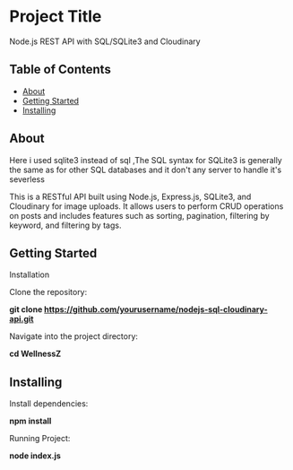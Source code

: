 # Project Title 
Node.js REST API with SQL/SQLite3 and Cloudinary

## Table of Contents

- [About](#about)
- [Getting Started](#getting_started)
- [Installing](#installing)


## About
Here i used sqlite3 instead of sql ,The SQL syntax for SQLite3 is generally the same as for other SQL databases and it don't any server to handle it's severless

This is a RESTful API built using Node.js, Express.js, SQLite3, and Cloudinary for image uploads. 
It allows users to perform CRUD operations on posts and includes features such as sorting, pagination, filtering by keyword, and filtering by tags.

## Getting Started
Installation

Clone the repository:

**git clone https://github.com/yourusername/nodejs-sql-cloudinary-api.git**

Navigate into the project directory:

**cd WellnessZ**

## Installing

Install dependencies:

**npm install**

Running Project:

**node index.js**

